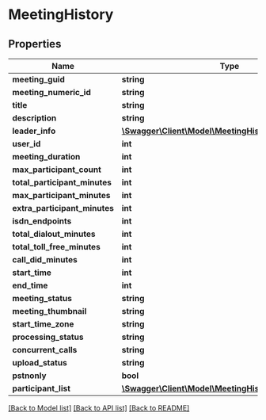 # MeetingHistory

## Properties
Name | Type | Description | Notes
------------ | ------------- | ------------- | -------------
**meeting_guid** | **string** |  | [optional] 
**meeting_numeric_id** | **string** |  | [optional] 
**title** | **string** |  | [optional] 
**description** | **string** |  | [optional] 
**leader_info** | [**\Swagger\Client\Model\MeetingHistoryLeaderInfo**](MeetingHistoryLeaderInfo.md) |  | [optional] 
**user_id** | **int** |  | [optional] 
**meeting_duration** | **int** |  | [optional] 
**max_participant_count** | **int** |  | [optional] 
**total_participant_minutes** | **int** |  | [optional] 
**max_participant_minutes** | **int** |  | [optional] 
**extra_participant_minutes** | **int** |  | [optional] 
**isdn_endpoints** | **int** |  | [optional] 
**total_dialout_minutes** | **int** |  | [optional] 
**total_toll_free_minutes** | **int** |  | [optional] 
**call_did_minutes** | **int** |  | [optional] 
**start_time** | **int** |  | [optional] 
**end_time** | **int** |  | [optional] 
**meeting_status** | **string** |  | [optional] 
**meeting_thumbnail** | **string** |  | [optional] 
**start_time_zone** | **string** |  | [optional] 
**processing_status** | **string** |  | [optional] 
**concurrent_calls** | **string** |  | [optional] 
**upload_status** | **string** |  | [optional] 
**pstnonly** | **bool** |  | [optional] 
**participant_list** | [**\Swagger\Client\Model\MeetingHistoryParticipantList[]**](MeetingHistoryParticipantList.md) |  | [optional] 

[[Back to Model list]](../README.md#documentation-for-models) [[Back to API list]](../README.md#documentation-for-api-endpoints) [[Back to README]](../README.md)



